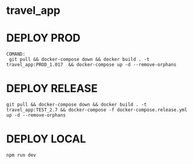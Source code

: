 # travel_app

# DEPLOY PROD
    COMAND:
     git pull && docker-compose down && docker build . -t travel_app:PROD_1.017  && docker-compose up -d --remove-orphans

# DEPLOY RELEASE
    git pull && docker-compose down && docker build . -t travel_app:TEST_2.7 && docker-compose -f docker-compose.release.yml  up -d --remove-orphans

# DEPLOY LOCAL
    npm run dev


